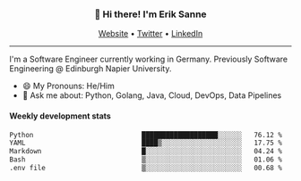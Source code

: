 <h3 align="center">👋 Hi there! I'm Erik Sanne</h3>
<p align="center">
  <a href="https://eriksanne.com">Website</a> •
  <a href="https://twitter.com/ErikKonradSanne">Twitter</a> •
  <a href="https://www.linkedin.com/in/eriksanne/">LinkedIn</a>
</p>

---
I'm a Software Engineer currently working in Germany. Previously Software Engineering @ Edinburgh Napier University.

- 😄 My Pronouns: He/Him
- 💬 Ask me about: Python, Golang, Java, Cloud, DevOps, Data Pipelines

<h4>Weekly development stats</h4>
<!--START_SECTION:waka-->

```txt
Python                           ███████████████████░░░░░░   76.12 %
YAML                             ████▒░░░░░░░░░░░░░░░░░░░░   17.75 %
Markdown                         █░░░░░░░░░░░░░░░░░░░░░░░░   04.24 %
Bash                             ▒░░░░░░░░░░░░░░░░░░░░░░░░   01.06 %
.env file                        ▒░░░░░░░░░░░░░░░░░░░░░░░░   00.68 %
```

<!--END_SECTION:waka-->
